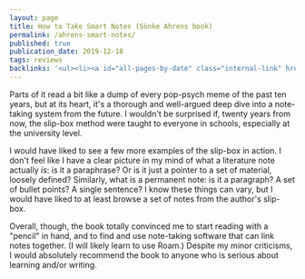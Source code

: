 ```yaml
---
layout: page
title: How to Take Smart Notes (Sönke Ahrens book)
permalink: /ahrens-smart-notes/
published: true
publication_date: 2019-12-18
tags: reviews
backlinks: '<ul><li><a id="all-pages-by-date" class="internal-link" href="/all-pages-by-date/">All pages by date</a></li><li><a id="books-published-in-2017" class="internal-link" href="/books-published-in-2017/">Books I&#39;ve read that were published in 2017</a></li><li><a id="books-read-in-2019" class="internal-link" href="/books-read-in-2019/">Books I read in 2019</a></li><li><a id="books-tagged-learning" class="internal-link" href="/books-tagged-learning/">Books tagged &#39;learning&#39;</a></li><li><a id="books-tagged-nonfiction" class="internal-link" href="/books-tagged-nonfiction/">Books tagged &#39;nonfiction&#39;</a></li><li><a id="books-tagged-reading" class="internal-link" href="/books-tagged-reading/">Books tagged &#39;reading&#39;</a></li><li><a id="books-tagged-self-help" class="internal-link" href="/books-tagged-self-help/">Books tagged &#39;self-help&#39;</a></li><li><a id="books-tagged-writing" class="internal-link" href="/books-tagged-writing/">Books tagged &#39;writing&#39;</a></li><li><a id="reviews" class="internal-link" href="/reviews/">Reviews</a></li></ul>'
---
```


Parts of it read a bit like a dump of every pop-psych meme of the past ten years, but at its heart, it's a thorough and well-argued deep dive into a note-taking system from the future. I wouldn't be surprised if, twenty years from now, the slip-box method were taught to everyone in schools, especially at the university level.

I would have liked to see a few more examples of the slip-box in action. I don't feel like I have a clear picture in my mind of what a literature note actually *is*: is it a paraphrase? Or is it just a pointer to a set of material, loosely defined? Similarly, what is a permanent note: is it a paragraph? A set of bullet points? A single sentence? I know these things can vary, but I would have liked to at least browse a set of notes from the author's slip-box.

Overall, though, the book totally convinced me to start reading with a "pencil" in hand, and to find and use note-taking software that can link notes together. (I will likely learn to use Roam.) Despite my minor criticisms, I would absolutely recommend the book to anyone who is serious about learning and/or writing.